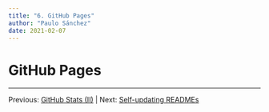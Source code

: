 ```yaml
---
title: "6. GitHub Pages"
author: "Paulo Sánchez"
date: 2021-02-07
---
```


# GitHub Pages

***

Previous: [GitHub Stats (II)](https://erlete.github.io/github-customization-guide/guides/stats-guide-2.html) | Next: [Self-updating READMEs]()
